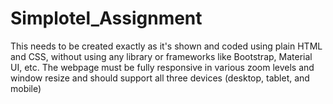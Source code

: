 # Simplotel_Assignment
This needs to be created exactly as it's shown and coded using plain HTML and CSS, without using any library or frameworks like Bootstrap, Material UI, etc.  The webpage must be fully responsive in various zoom levels and window resize and should support all three devices (desktop, tablet, and mobile)
